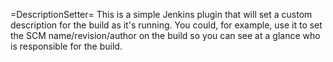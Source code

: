 =DescriptionSetter=
This is a simple Jenkins plugin that will set a custom description for the build as it's running. You could, for example, use it to set the SCM name/revision/author on the build so you can see at a glance who is responsible for the build.
